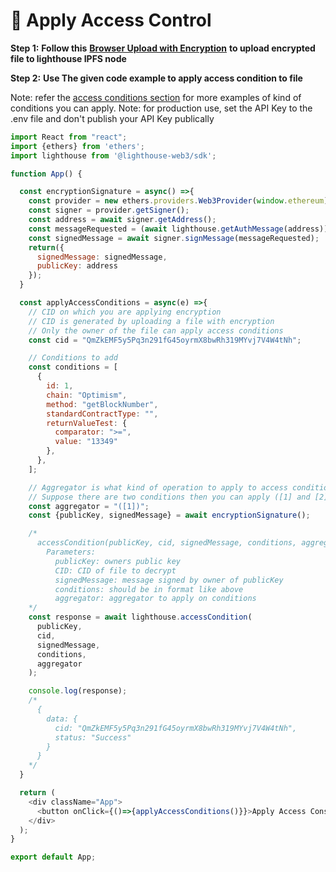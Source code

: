 # 🔑 Apply Access Control

**Step 1:** **Follow this** [**Browser Upload with Encryption**](https://docs.lighthouse.storage/lighthouse-1/lighthouse-sdk/code-examples/browser-frontend/browser-with-encryption) **to upload encrypted file to lighthouse IPFS node**

**Step 2:** **Use The given code example to apply access condition to file**

Note: refer the [access conditions section](https://docs.lighthouse.storage/lighthouse-1/lighthouse-sdk/code-examples/access-conditions) for more examples of kind of conditions you can apply. Note: for production use, set the API Key to the .env file and don't publish your API Key publically

```javascript
import React from "react";
import {ethers} from 'ethers';
import lighthouse from '@lighthouse-web3/sdk';

function App() {

  const encryptionSignature = async() =>{
    const provider = new ethers.providers.Web3Provider(window.ethereum);
    const signer = provider.getSigner();
    const address = await signer.getAddress();
    const messageRequested = (await lighthouse.getAuthMessage(address)).data.message;
    const signedMessage = await signer.signMessage(messageRequested);
    return({
      signedMessage: signedMessage,
      publicKey: address
    });
  }

  const applyAccessConditions = async(e) =>{
    // CID on which you are applying encryption
    // CID is generated by uploading a file with encryption
    // Only the owner of the file can apply access conditions
    const cid = "QmZkEMF5y5Pq3n291fG45oyrmX8bwRh319MYvj7V4W4tNh";

    // Conditions to add
    const conditions = [
      {
        id: 1,
        chain: "Optimism",
        method: "getBlockNumber",
        standardContractType: "",
        returnValueTest: {
          comparator: ">=",
          value: "13349"
        },
      },
    ];

    // Aggregator is what kind of operation to apply to access conditions
    // Suppose there are two conditions then you can apply ([1] and [2]), ([1] or [2]), !([1] and [2]).
    const aggregator = "([1])";
    const {publicKey, signedMessage} = await encryptionSignature();

    /*
      accessCondition(publicKey, cid, signedMessage, conditions, aggregator)
        Parameters:
          publicKey: owners public key
          CID: CID of file to decrypt
          signedMessage: message signed by owner of publicKey
          conditions: should be in format like above
          aggregator: aggregator to apply on conditions
    */
    const response = await lighthouse.accessCondition(
      publicKey,
      cid,
      signedMessage,
      conditions,
      aggregator
    );

    console.log(response);
    /*
      {
        data: {
          cid: "QmZkEMF5y5Pq3n291fG45oyrmX8bwRh319MYvj7V4W4tNh",
          status: "Success"
        }
      }
    */
  }

  return (
    <div className="App">
      <button onClick={()=>{applyAccessConditions()}}>Apply Access Consitions</button>
    </div>
  );
}

export default App;
```
